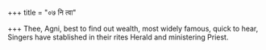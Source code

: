 +++
title = "०७ नि त्वा"

+++
Thee, Agni, best to find out wealth, most widely famous, quick to hear,  
     Singers have stablished in their rites Herald and ministering Priest.